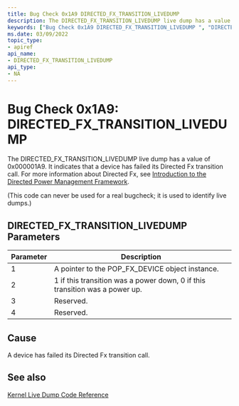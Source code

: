 ```yaml
---
title: Bug Check 0x1A9 DIRECTED_FX_TRANSITION_LIVEDUMP 
description: The DIRECTED_FX_TRANSITION_LIVEDUMP live dump has a value of 0x000001A9. It indicates that a  device has failed its Directed Fx transition call.
keywords: ["Bug Check 0x1A9 DIRECTED_FX_TRANSITION_LIVEDUMP ", "DIRECTED_FX_TRANSITION_LIVEDUMP "]
ms.date: 03/09/2022
topic_type:
- apiref
api_name:
- DIRECTED_FX_TRANSITION_LIVEDUMP 
api_type:
- NA
---
```


# Bug Check 0x1A9: DIRECTED\_FX\_TRANSITION\_LIVEDUMP

The DIRECTED\_FX\_TRANSITION\_LIVEDUMP live dump has a value of 0x000001A9. It indicates that a device has failed its Directed Fx transition call. For more information about Directed Fx, see [Introduction to the Directed Power Management Framework](../kernel/introduction-to-the-directed-power-management-framework.md).

(This code can never be used for a real bugcheck; it is used to identify live dumps.)

## DIRECTED\_FX\_TRANSITION\_LIVEDUMP Parameters

| Parameter | Description                                                                 |
|-----------|-----------------------------------------------------------------------------|
| 1         | A pointer to the POP_FX_DEVICE object instance.                             |
| 2         | 1 if this transition was a power down, 0 if this transition was a power up. |
| 3         | Reserved.                                                                   |
| 4         | Reserved.                                                                   |

## Cause

A device has failed its Directed Fx transition call.

## See also

[Kernel Live Dump Code Reference](bug-check-code-reference-live-dump.md)